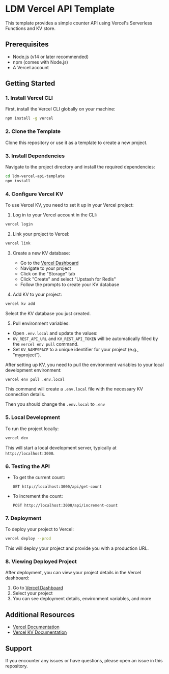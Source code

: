 # LDM Vercel API Template

This template provides a simple counter API using Vercel's Serverless Functions and KV store.

## Prerequisites

- Node.js (v14 or later recommended)
- npm (comes with Node.js)
- A Vercel account

## Getting Started

### 1. Install Vercel CLI

First, install the Vercel CLI globally on your machine:

```bash
npm install -g vercel
```

### 2. Clone the Template

Clone this repository or use it as a template to create a new project.

### 3. Install Dependencies

Navigate to the project directory and install the required dependencies:

```bash
cd ldm-vercel-api-template
npm install
```

### 4. Configure Vercel KV

To use Vercel KV, you need to set it up in your Vercel project:

1. Log in to your Vercel account in the CLI:
```bash
vercel login
```

2. Link your project to Vercel:
```bash
vercel link
```

3. Create a new KV database:
   - Go to the [Vercel Dashboard](https://vercel.com/dashboard)
   - Navigate to your project
   - Click on the "Storage" tab
   - Click "Create" and select "Upstash for Redis"
   - Follow the prompts to create your KV database

4. Add KV to your project:
```bash
vercel kv add
```
Select the KV database you just created.


5. Pull environment variables:

- Open `.env.local` and update the values:
- `KV_REST_API_URL` and `KV_REST_API_TOKEN` will be automatically filled by the `vercel env pull` command.
- Set `KV_NAMESPACE` to a unique identifier for your project (e.g., "myproject").

After setting up KV, you need to pull the environment variables to your local development environment:
```bash
vercel env pull .env.local
```
This command will create a `.env.local` file with the necessary KV connection details.

Then you should change the `.env.local` to `.env`


### 5. Local Development

To run the project locally:

```bash
vercel dev
```

This will start a local development server, typically at `http://localhost:3000`.

### 6. Testing the API

- To get the current count:
  ```
  GET http://localhost:3000/api/get-count
  ```

- To increment the count:
  ```
  POST http://localhost:3000/api/increment-count
  ```

### 7. Deployment

To deploy your project to Vercel:

```bash
vercel deploy --prod
```

This will deploy your project and provide you with a production URL.


### 8. Viewing Deployed Project

After deployment, you can view your project details in the Vercel dashboard:

1. Go to [Vercel Dashboard](https://vercel.com/dashboard)
2. Select your project
3. You can see deployment details, environment variables, and more



## Additional Resources

- [Vercel Documentation](https://vercel.com/docs)
- [Vercel KV Documentation](https://vercel.com/docs/storage/vercel-kv)

## Support

If you encounter any issues or have questions, please open an issue in this repository.
```

